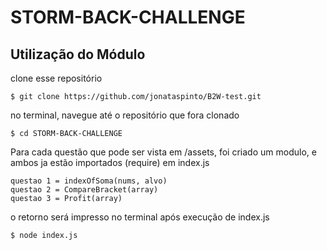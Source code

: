 # STORM-BACK-CHALLENGE

## Utilização do Módulo

clone esse repositório
```
$ git clone https://github.com/jonataspinto/B2W-test.git
```
no terminal, navegue até o repositório que fora clonado
```
$ cd STORM-BACK-CHALLENGE
```
Para cada questão que pode ser vista em /assets, foi criado um modulo, e ambos ja estão importados (require) em index.js
```
questao 1 = indexOfSoma(nums, alvo) 
questao 2 = CompareBracket(array)
questao 3 = Profit(array)
```
o retorno será impresso no terminal após execução de index.js
```
$ node index.js
```